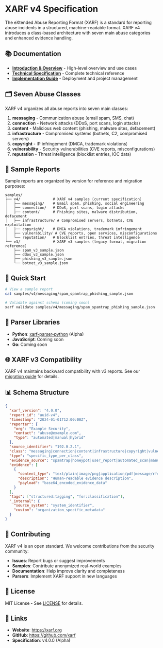 # XARF v4 Specification

The eXtended Abuse Reporting Format (XARF) is a standard for reporting abuse incidents in a structured, machine-readable format. XARF v4 introduces a class-based architecture with seven main abuse categories and enhanced evidence handling.

## 📚 Documentation

- **[Introduction & Overview](docs/introduction.md)** - High-level overview and use cases
- **[Technical Specification](docs/specification.md)** - Complete technical reference
- **[Implementation Guide](docs/implementation-guide.md)** - Deployment and project management

## 🗂️ Seven Abuse Classes

XARF v4 organizes all abuse reports into seven main classes:

1. **messaging** - Communication abuse (email spam, SMS, chat)
2. **connection** - Network attacks (DDoS, port scans, login attacks)
3. **content** - Malicious web content (phishing, malware sites, defacement)
4. **infrastructure** - Compromised systems (botnets, C2, compromised servers)
5. **copyright** - IP infringement (DMCA, trademark violations)
6. **vulnerability** - Security vulnerabilities (CVE reports, misconfigurations)
7. **reputation** - Threat intelligence (blocklist entries, IOC data)

## 📄 Sample Reports

Sample reports are organized by version for reference and migration purposes:

```
samples/
├── v4/               # XARF v4 samples (current specification)
│   ├── messaging/    # Email spam, phishing, social engineering
│   ├── connection/   # DDoS, port scans, login attacks
│   ├── content/      # Phishing sites, malware distribution, defacement
│   ├── infrastructure/ # Compromised servers, botnets, CVE exploitation
│   ├── copyright/    # DMCA violations, trademark infringement
│   ├── vulnerability/ # CVE reports, open services, misconfigurations
│   └── reputation/   # Blocklist entries, threat intelligence
└── v3/               # XARF v3 samples (legacy format, migration reference)
    ├── spam_v3_sample.json
    ├── ddos_v3_sample.json
    ├── phishing_v3_sample.json
    └── botnet_v3_sample.json
```

## 🚀 Quick Start

```bash
# View a sample report
cat samples/v4/messaging/spam_spamtrap_phishing_sample.json

# Validate against schema (coming soon)
xarf validate samples/v4/messaging/spam_spamtrap_phishing_sample.json
```

## 🔧 Parser Libraries

- **Python**: [xarf-parser-python](https://github.com/xarf/xarf-parser-python) (Alpha)
- **JavaScript**: Coming soon
- **Go**: Coming soon

## 🌐 XARF v3 Compatibility

XARF v4 maintains backward compatibility with v3 reports. See our [migration guide](docs/specification.md#xarf-v3-migration) for details.

## 📊 Schema Structure

```json
{
  "xarf_version": "4.0.0",
  "report_id": "uuid-v4",
  "timestamp": "2024-01-01T12:00:00Z",
  "reporter": {
    "org": "Example Security",
    "contact": "abuse@example.com",
    "type": "automated|manual|hybrid"
  },
  "source_identifier": "192.0.2.1",
  "class": "messaging|connection|content|infrastructure|copyright|vulnerability|reputation",
  "type": "specific_type_per_class",
  "evidence_source": "spamtrap|honeypot|user_report|automated_scan|manual_analysis",
  "evidence": [
    {
      "content_type": "text/plain|image/png|application/pdf|message/rfc822",
      "description": "Human-readable evidence description",
      "payload": "base64_encoded_evidence_data"
    }
  ],
  "tags": ["structured:tagging", "for:classification"],
  "_internal": {
    "source_system": "system_identifier",
    "custom": "organization_specific_metadata"
  }
}
```

## 🤝 Contributing

XARF v4 is an open standard. We welcome contributions from the security community:

- **Issues**: Report bugs or suggest improvements
- **Samples**: Contribute anonymized real-world examples
- **Documentation**: Help improve clarity and completeness
- **Parsers**: Implement XARF support in new languages

## 📄 License

MIT License - See [LICENSE](LICENSE) for details.

## 🔗 Links

- **Website**: https://xarf.org
- **GitHub**: https://github.com/xarf
- **Specification**: v4.0.0 (Alpha)